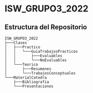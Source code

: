 # ISW_GRUPO3_2022

## Estructura del Repositorio
   
    ISW_GRUPO3_2022
    ├───Clases
    │   ├───Practico
    │   │   └───GuiaTrabajosPracticos
    │   │       ├───Evaluables
    │   │       └───NoEvaluables
    │   └───Teorico
    │       ├───Resumenes
    │       └───TrabajosConceptuales
    └───MaterialCatedra
        ├───Bibliografia
        └───Presentaciones
